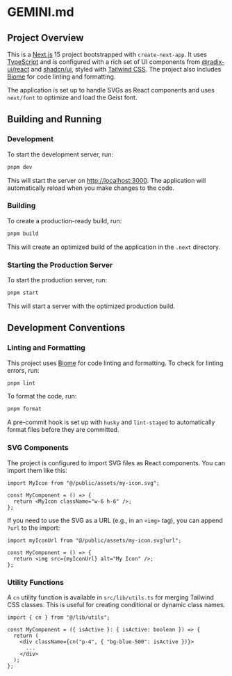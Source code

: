 # GEMINI.md

## Project Overview

This is a [Next.js](https://nextjs.org/) 15 project bootstrapped with `create-next-app`. It uses [TypeScript](https://www.typescriptlang.org/) and is configured with a rich set of UI components from [@radix-ui/react](https://www.radix-ui.com/) and [shadcn/ui](https://ui.shadcn.com/), styled with [Tailwind CSS](https://tailwindcss.com/). The project also includes [Biome](https://biomejs.dev/) for code linting and formatting.

The application is set up to handle SVGs as React components and uses `next/font` to optimize and load the Geist font.

## Building and Running

### Development

To start the development server, run:

```bash
pnpm dev
```

This will start the server on [http://localhost:3000](http://localhost:3000). The application will automatically reload when you make changes to the code.

### Building

To create a production-ready build, run:

```bash
pnpm build
```

This will create an optimized build of the application in the `.next` directory.

### Starting the Production Server

To start the production server, run:

```bash
pnpm start
```

This will start a server with the optimized production build.

## Development Conventions

### Linting and Formatting

This project uses [Biome](https://biomejs.dev/) for code linting and formatting. To check for linting errors, run:

```bash
pnpm lint
```

To format the code, run:

```bash
pnpm format
```

A pre-commit hook is set up with `husky` and `lint-staged` to automatically format files before they are committed.

### SVG Components

The project is configured to import SVG files as React components. You can import them like this:

```tsx
import MyIcon from "@/public/assets/my-icon.svg";

const MyComponent = () => {
  return <MyIcon className="w-6 h-6" />;
};
```

If you need to use the SVG as a URL (e.g., in an `<img>` tag), you can append `?url` to the import:

```tsx
import myIconUrl from "@/public/assets/my-icon.svg?url";

const MyComponent = () => {
  return <img src={myIconUrl} alt="My Icon" />;
};
```

### Utility Functions

A `cn` utility function is available in `src/lib/utils.ts` for merging Tailwind CSS classes. This is useful for creating conditional or dynamic class names.

```tsx
import { cn } from "@/lib/utils";

const MyComponent = ({ isActive }: { isActive: boolean }) => {
  return (
    <div className={cn("p-4", { "bg-blue-500": isActive })}>
      ...
    </div>
  );
};
```
